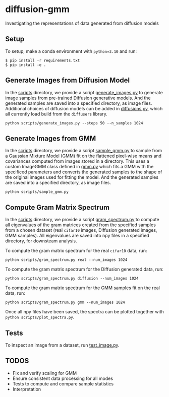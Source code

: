 # diffusion-gmm
Investigating the representations of data generated from diffusion models

## Setup
To setup, make a conda environment with `python=3.10` and run:
```
$ pip install -r requirements.txt
$ pip install -e .
```

## Generate Images from Diffusion Model
In the [scripts](scripts/) directory, we provide a script [generate_images.py](scripts/generate_images.py) to generate image samples from pre-trained Diffusion generative models. And the generated samples are saved into a specified directory, as image files. Additional choices of diffusion models can be added in [diffusions.py](diffusion_gmm/diffusions.py), which all currently load build from the `diffusers` library.

`python scripts/generate_images.py --steps 50 --n_samples 1024`

## Generate Images from GMM
In the [scripts](scripts/) directory, we provide a script [sample_gmm.py](scripts/sample_gmm.py) to sample from a Gaussian Mixture Model (GMM) fit on the flattened pixel-wise means and covariances computed from images stored in a directory. This uses a custom ImageGMM class defined in [gmm.py](diffusion_gmm/gmm.py) which fits a GMM with the specificed parameters and converts the generated samples to the shape of the original images used for fitting the model. And the generated samples are saved into a specified directory, as image files.

`python scripts/sample_gmm.py`

## Compute Gram Matrix Spectrum
In the [scripts](scripts/) directory, we provide a script [gram_spectrum.py](scripts/gram_spectrum.py) to compute all eigenvalues of the gram matrices created from the specified samples from a chosen dataset (real `cifar10` images, Diffusion generated images, GMM samples). All eigenvalues are saved into npy files in a specified directory, for downsteam analysis.

To compute the gram matrix spectrum for the real `cifar10` data, run:

`python scripts/gram_spectrum.py real --num_images 1024`

To compute the gram matrix spectrum for the Diffusion generated data, run:

`python scripts/gram_spectrum.py diffusion --num_images 1024`

To compute the gram matrix spectrum for the GMM samples fit on the real data, run:

`python scripts/gram_spectrum.py gmm --num_images 1024`

Once all npy files have been saved, the spectra can be plotted together with `python scripts/plot_spectra.py`.

## Tests
To inspect an image from a dataset, run [test_image.py](tests/test_image.py).

## TODOS
- Fix and verify scaling for GMM
- Ensure consistent data processing for all modes
- Tests to compute and compare sample statistics
- Interpretation